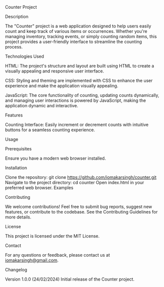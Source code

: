 Counter Project

Description

The "Counter" project is a web application designed to help users easily count and keep track of various items or occurrences. Whether you're managing inventory, tracking events, or simply counting random items, this project provides a user-friendly interface to streamline the counting process.

Technologies Used

HTML: The project's structure and layout are built using HTML to create a visually appealing and responsive user interface.

CSS: Styling and theming are implemented with CSS to enhance the user experience and make the application visually appealing.

JavaScript: The core functionality of counting, updating counts dynamically, and managing user interactions is powered by JavaScript, making the application dynamic and interactive.

Features

Counting Interface: Easily increment or decrement counts with intuitive buttons for a seamless counting experience.

Usage

Prerequisites

Ensure you have a modern web browser installed.

Installation

Clone the repository: git clone https://github.com/iomakarsingh/counter.git
Navigate to the project directory: cd counter
Open index.html in your preferred web browser.
Examples

Contributing

We welcome contributions! Feel free to submit bug reports, suggest new features, or contribute to the codebase. See the Contributing Guidelines for more details.

License

This project is licensed under the MIT License.

Contact

For any questions or feedback, please contact us at iomakarsingh@gmail.com.

Changelog

Version 1.0.0 (24/02/2024)
Initial release of the Counter project.

